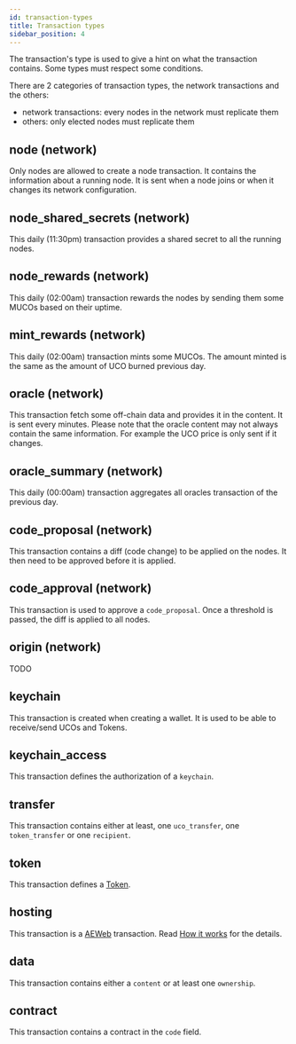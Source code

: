 ```yaml
---
id: transaction-types
title: Transaction types
sidebar_position: 4
---
```


The transaction's type is used to give a hint on what the transaction contains. Some types must respect some conditions. 

There are 2 categories of transaction types, the network transactions and the others:

- network transactions: every nodes in the network must replicate them
- others: only elected nodes must replicate them

## node (network)

Only nodes are allowed to create a node transaction. It contains the information about a running node. It is sent when a node joins or when it changes its network configuration.

## node_shared_secrets (network)

This daily (11:30pm) transaction provides a shared secret to all the running nodes.

## node_rewards (network)

This daily (02:00am) transaction rewards the nodes by sending them some MUCOs based on their uptime.

## mint_rewards (network)

This daily (02:00am) transaction mints some MUCOs. The amount minted is the same as the amount of UCO burned previous day.

## oracle (network)

This transaction fetch some off-chain data and provides it in the content. It is sent every minutes. Please note that the oracle content may not always contain the same information. For example the UCO price is only sent if it changes.

## oracle_summary (network)

This daily (00:00am) transaction aggregates all oracles transaction of the previous day.

## code_proposal (network)

This transaction contains a diff (code change) to be applied on the nodes. It then need to be approved before it is applied.

## code_approval (network)

This transaction is used to approve a `code_proposal`. Once a threshold is passed, the diff is applied to all nodes.

## origin (network)

TODO

## keychain

This transaction is created when creating a wallet. It is used to be able to receive/send UCOs and Tokens.

## keychain_access

This transaction defines the authorization of a `keychain`.

## transfer

This transaction contains either at least, one `uco_transfer`, one `token_transfer` or one `recipient`.

## token

This transaction defines a [Token](/learn/token).

## hosting

This transaction is a [AEWeb](/participate/aeweb) transaction. Read [How it works](/participate/aeweb/how-it-works) for the details.


## data

This transaction contains either a `content` or at least one `ownership`.

## contract

This transaction contains a contract in the `code` field.
